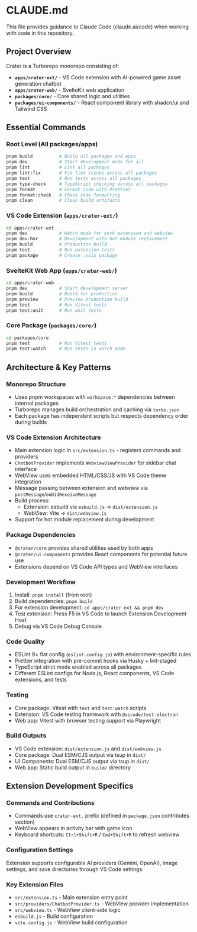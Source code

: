 # CLAUDE.md

This file provides guidance to Claude Code (claude.ai/code) when working with code in this repository.

## Project Overview

Crater is a Turborepo monorepo consisting of:

- **`apps/crater-ext/`** - VS Code extension with AI-powered game asset generation chatbot
- **`apps/crater-web/`** - SvelteKit web application
- **`packages/core/`** - Core shared logic and utilities
- **`packages/ui-components/`** - React component library with shadcn/ui and Tailwind CSS

## Essential Commands

### Root Level (All packages/apps)

```bash
pnpm build          # Build all packages and apps
pnpm dev            # Start development mode for all
pnpm lint           # Lint all packages
pnpm lint:fix       # Fix lint issues across all packages
pnpm test           # Run tests across all packages
pnpm type-check     # TypeScript checking across all packages
pnpm format         # Format code with Prettier
pnpm format:check   # Check code formatting
pnpm clean          # Clean build artifacts
```

### VS Code Extension (`apps/crater-ext/`)

```bash
cd apps/crater-ext
pnpm dev            # Watch mode for both extension and webview
pnpm dev:hmr        # Development with hot module replacement
pnpm build          # Production build
pnpm test           # Run extension tests
pnpm package        # Create .vsix package
```

### SvelteKit Web App (`apps/crater-web/`)

```bash
cd apps/crater-web
pnpm dev            # Start development server
pnpm build          # Build for production
pnpm preview        # Preview production build
pnpm test           # Run Vitest tests
pnpm test:unit      # Run unit tests
```

### Core Package (`packages/core/`)

```bash
cd packages/core
pnpm test           # Run Vitest tests
pnpm test:watch     # Run tests in watch mode
```

## Architecture & Key Patterns

### Monorepo Structure

- Uses pnpm workspaces with `workspace:*` dependencies between internal packages
- Turborepo manages build orchestration and caching via `turbo.json`
- Each package has independent scripts but respects dependency order during builds

### VS Code Extension Architecture

- Main extension logic in `src/extension.ts` - registers commands and providers
- `ChatbotProvider` implements `WebviewViewProvider` for sidebar chat interface
- WebView uses embedded HTML/CSS/JS with VS Code theme integration
- Message passing between extension and webview via `postMessage`/`onDidReceiveMessage`
- Build process:
    - Extension: esbuild via `esbuild.js` → `dist/extension.js`
    - WebView: Vite → `dist/webview.js`
- Support for hot module replacement during development

### Package Dependencies

- `@crater/core` provides shared utilities used by both apps
- `@crater/ui-components` provides React components for potential future use
- Extensions depend on VS Code API types and WebView interfaces

### Development Workflow

1. Install: `pnpm install` (from root)
2. Build dependencies: `pnpm build`
3. For extension development: `cd apps/crater-ext && pnpm dev`
4. Test extension: Press F5 in VS Code to launch Extension Development Host
5. Debug via VS Code Debug Console

### Code Quality

- ESLint 9+ flat config (`eslint.config.js`) with environment-specific rules
- Prettier integration with pre-commit hooks via Husky + lint-staged
- TypeScript strict mode enabled across all packages
- Different ESLint configs for Node.js, React components, VS Code extensions, and tests

### Testing

- Core package: Vitest with `test` and `test:watch` scripts
- Extension: VS Code testing framework with `@vscode/test-electron`
- Web app: Vitest with browser testing support via Playwright

### Build Outputs

- VS Code extension: `dist/extension.js` and `dist/webview.js`
- Core package: Dual ESM/CJS output via tsup in `dist/`
- UI Components: Dual ESM/CJS output via tsup in `dist/`
- Web app: Static build output in `build/` directory

## Extension Development Specifics

### Commands and Contributions

- Commands use `crater-ext.` prefix (defined in `package.json` contributes section)
- WebView appears in activity bar with game icon
- Keyboard shortcuts: `Ctrl+Shift+R` / `Cmd+Shift+R` to refresh webview

### Configuration Settings

Extension supports configurable AI providers (Gemini, OpenAI), image settings, and save directories through VS Code settings.

### Key Extension Files

- `src/extension.ts` - Main extension entry point
- `src/providers/ChatbotProvider.ts` - WebView provider implementation
- `src/webview.ts` - WebView client-side logic
- `esbuild.js` - Build configuration
- `vite.config.js` - WebView build configuration
